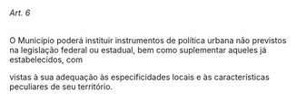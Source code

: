 
###### Art. 6
O Município poderá instituir instrumentos de política urbana não previstos na legislação federal ou estadual, bem como suplementar aqueles já estabelecidos, com

vistas à sua adequação às especificidades locais e às características peculiares de seu território.
